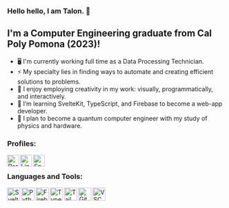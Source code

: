 ### Hello hello, I am Talon. 🐢
## I'm a Computer Engineering graduate from Cal Poly Pomona (2023)!

- 🖥️ I'm currently working full time as a Data Processing Technician.
- ⚡ My specialty lies in finding ways to automate and creating efficient solutions to problems.
- 🎨 I enjoy employing creativity in my work: visually, programmatically, and interactively.
- 🐢 I’m learning SvelteKit, TypeScript, and Firebase to become a web-app developer.
- 🚀 I plan to become a quantum computer engineer with my study of physics and hardware.


### Profiles:

[<img align="left" alt="Portfolio" width="27px" src="https://img.icons8.com/nolan/64/domain.png" />][portfolio]
[<img align="left" alt="LinkedIn" width="27px" src="https://img.icons8.com/nolan/64/linkedin.png" />][linkedin]
[<img align="left" alt="Spotify" width="27px" src="https://img.icons8.com/nolan/64/spotify.png" />][spotify]

<br />

### Languages and Tools:

<img align="left" alt="Svelte" width="30px" src="https://img.icons8.com/?size=512&id=Mm35TzLKahiF&format=png" />
<img align="left" alt="Python" width="30px" src="https://img.icons8.com/color/48/000000/python.png" />
<img align="left" alt="Firebase" width="30px" src="https://img.icons8.com/?size=512&id=87330&format=png" />
<img align="left" alt="TypeScript" width="30px" src="https://img.icons8.com/?size=512&id=uJM6fQYqDaZK&format=png" />
<img align="left" alt="Tailwind CSS" width="30px" src="https://img.icons8.com/?size=512&id=4PiNHtUJVbLs&format=png" />
<img align="left" alt="Git" width="30px" src="https://img.icons8.com/nolan/64/github.png" />
<img align="left" alt="VSC" width="30px" src="https://img.icons8.com/fluent/48/000000/visual-studio-code-2019.png" />

<br />
<br />


[portfolio]: https://talonee.github.io/
[linkedin]: https://linkedin.com/in/Talonee
[spotify]: https://open.spotify.com/playlist/2K0PgNfFwPUUUFCEktLFDX?si=rpz7tFLGSFK39bG7VOcETw
